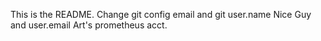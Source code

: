 This is the README.
Change git config email and git user.name Nice Guy and user.email Art's prometheus acct.
